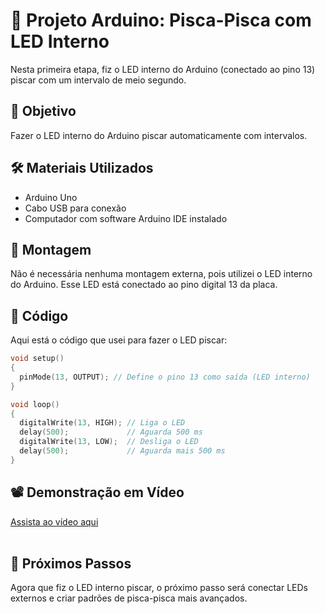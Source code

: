 # 🔧 Projeto Arduino: Pisca-Pisca com LED Interno

Nesta primeira etapa, fiz o LED interno do Arduino (conectado ao pino 13) piscar com um intervalo de meio segundo. 

## 🎯 Objetivo

Fazer o LED interno do Arduino piscar automaticamente com intervalos.

## 🛠️ Materiais Utilizados

- Arduino Uno
- Cabo USB para conexão
- Computador com software Arduino IDE instalado

## 🔧 Montagem

Não é necessária nenhuma montagem externa, pois utilizei o LED interno do Arduino. Esse LED está conectado ao pino digital 13 da placa. 

## 📜 Código

Aqui está o código que usei para fazer o LED piscar:

```cpp
void setup()
{
  pinMode(13, OUTPUT); // Define o pino 13 como saída (LED interno)
}

void loop()
{
  digitalWrite(13, HIGH); // Liga o LED
  delay(500);             // Aguarda 500 ms
  digitalWrite(13, LOW);  // Desliga o LED
  delay(500);             // Aguarda mais 500 ms
}
```
## 📽️ Demonstração em Vídeo
[Assista ao vídeo aqui](./assets/demonstracao.mp4)
<br><br>
## 🚀 Próximos Passos
Agora que fiz o LED interno piscar, o próximo passo será conectar LEDs externos e criar padrões de pisca-pisca mais avançados.